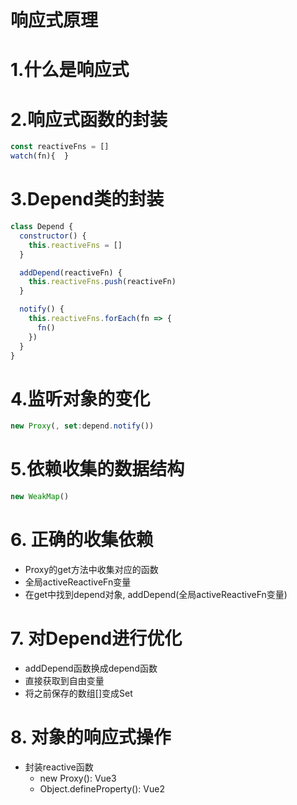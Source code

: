 # 响应式原理
# 1.什么是响应式

# 2.响应式函数的封装
```js
const reactiveFns = []
watch(fn){  }
```

# 3.Depend类的封装

```js
class Depend {
  constructor() {
    this.reactiveFns = []
  }

  addDepend(reactiveFn) {
    this.reactiveFns.push(reactiveFn)
  }

  notify() {
    this.reactiveFns.forEach(fn => {
      fn()
    })
  }
}
```

# 4.监听对象的变化
```js
new Proxy(, set:depend.notify())
```

# 5.依赖收集的数据结构
```js
new WeakMap()
```

# 6. 正确的收集依赖
* Proxy的get方法中收集对应的函数
* 全局activeReactiveFn变量
* 在get中找到depend对象, addDepend(全局activeReactiveFn变量)

# 7. 对Depend进行优化
* addDepend函数换成depend函数
 * 直接获取到自由变量
* 将之前保存的数组[]变成Set

# 8. 对象的响应式操作
* 封装reactive函数
  * new Proxy(): Vue3
  * Object.defineProperty(): Vue2
